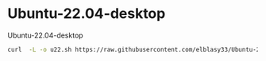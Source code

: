 # Ubuntu-22.04-desktop
Ubuntu-22.04-desktop

``` bash
curl  -L -o u22.sh https://raw.githubusercontent.com/elblasy33/Ubuntu-22.04-desktop/u22.sh && chmod +x u22.sh && ./u22.sh
```
